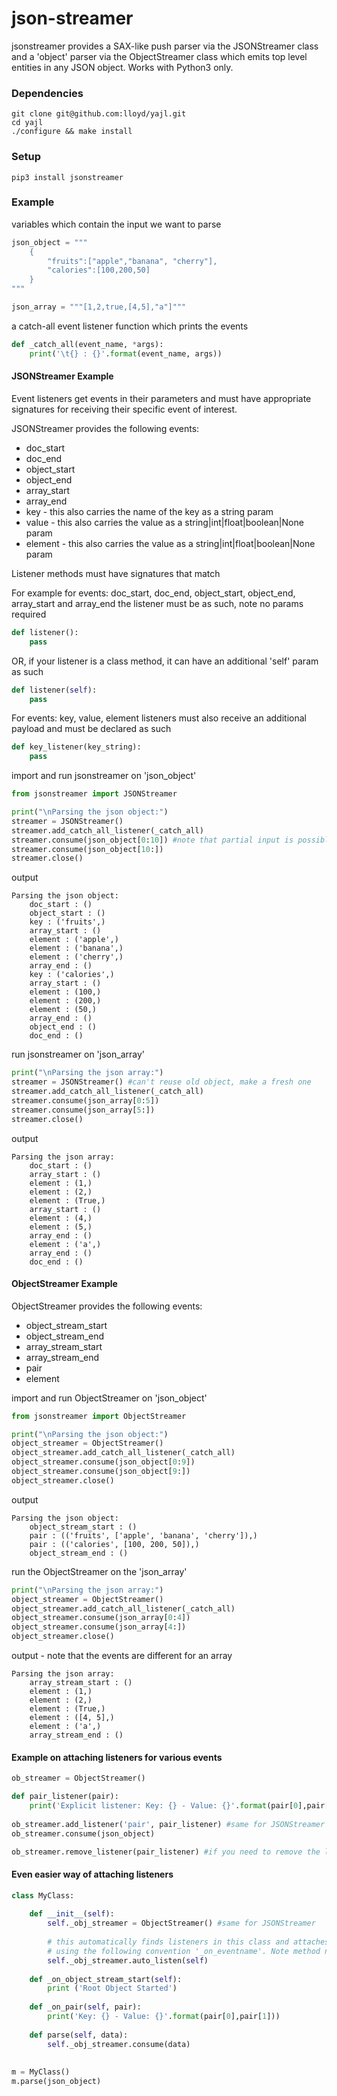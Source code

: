 json-streamer
=============
jsonstreamer provides a SAX-like push parser via the JSONStreamer class and a 'object' parser via the
ObjectStreamer class which emits top level entities in any JSON object. Works with Python3 only.

### Dependencies

    git clone git@github.com:lloyd/yajl.git
    cd yajl
    ./configure && make install

### Setup

    pip3 install jsonstreamer

    
### Example

variables which contain the input we want to parse
    
```python
json_object = """
    {
        "fruits":["apple","banana", "cherry"],
        "calories":[100,200,50]
    }
"""

json_array = """[1,2,true,[4,5],"a"]"""
```
    
a catch-all event listener function which prints the events

```python
def _catch_all(event_name, *args):
    print('\t{} : {}'.format(event_name, args))
```

#### JSONStreamer Example

Event listeners get events in their parameters and must have appropriate signatures for receiving their specific event of interest.

JSONStreamer provides the following events:
* doc_start
* doc_end
* object_start
* object_end
* array_start
* array_end
* key - this also carries the name of the key as a string param
* value -  this also carries the value as a string|int|float|boolean|None param
* element - this also carries the value as a string|int|float|boolean|None param

Listener methods must have signatures that match

For example for events: doc_start, doc_end, object_start, object_end, array_start and array_end the listener must be as such, note no params required

```python
def listener():
    pass
```
OR, if your listener is a class method, it can have an additional 'self' param as such

```python
def listener(self):
    pass
```

For events: key, value, element listeners must also receive an additional payload and must be declared as such

```python
def key_listener(key_string):
    pass
```

import and run jsonstreamer on 'json_object'

```python
from jsonstreamer import JSONStreamer 

print("\nParsing the json object:")
streamer = JSONStreamer() 
streamer.add_catch_all_listener(_catch_all)
streamer.consume(json_object[0:10]) #note that partial input is possible
streamer.consume(json_object[10:])
streamer.close()
```

output

    Parsing the json object:
        doc_start : ()
        object_start : ()
        key : ('fruits',)
        array_start : ()
        element : ('apple',)
        element : ('banana',)
        element : ('cherry',)
        array_end : ()
        key : ('calories',)
        array_start : ()
        element : (100,)
        element : (200,)
        element : (50,)
        array_end : ()
        object_end : ()
        doc_end : ()

    
run jsonstreamer on 'json_array'

```python
print("\nParsing the json array:")
streamer = JSONStreamer() #can't reuse old object, make a fresh one
streamer.add_catch_all_listener(_catch_all)
streamer.consume(json_array[0:5])
streamer.consume(json_array[5:])
streamer.close()
```

output

    Parsing the json array:
        doc_start : ()
        array_start : ()
        element : (1,)
        element : (2,)
        element : (True,)
        array_start : ()
        element : (4,)
        element : (5,)
        array_end : ()
        element : ('a',)
        array_end : ()
        doc_end : ()
   
#### ObjectStreamer Example

ObjectStreamer provides the following events:
* object_stream_start
* object_stream_end
* array_stream_start
* array_stream_end
* pair
* element

import and run ObjectStreamer on 'json_object'

```python
from jsonstreamer import ObjectStreamer

print("\nParsing the json object:")
object_streamer = ObjectStreamer()
object_streamer.add_catch_all_listener(_catch_all)
object_streamer.consume(json_object[0:9])
object_streamer.consume(json_object[9:])
object_streamer.close()
```    

output

    Parsing the json object:
        object_stream_start : ()
        pair : (('fruits', ['apple', 'banana', 'cherry']),)
        pair : (('calories', [100, 200, 50]),)
        object_stream_end : ()

run the ObjectStreamer on the 'json_array'

```python
print("\nParsing the json array:")
object_streamer = ObjectStreamer()
object_streamer.add_catch_all_listener(_catch_all)
object_streamer.consume(json_array[0:4])
object_streamer.consume(json_array[4:])
object_streamer.close()
```

output - note that the events are different for an array

    Parsing the json array:
        array_stream_start : ()
        element : (1,)
        element : (2,)
        element : (True,)
        element : ([4, 5],)
        element : ('a',)
        array_stream_end : ()

#### Example on attaching listeners for various events

```python
ob_streamer = ObjectStreamer()

def pair_listener(pair):
    print('Explicit listener: Key: {} - Value: {}'.format(pair[0],pair[1]))
    
ob_streamer.add_listener('pair', pair_listener) #same for JSONStreamer
ob_streamer.consume(json_object)

ob_streamer.remove_listener(pair_listener) #if you need to remove the listener explicitly
```

#### Even easier way of attaching listeners

```python
class MyClass:
    
    def __init__(self):
        self._obj_streamer = ObjectStreamer() #same for JSONStreamer
        
        # this automatically finds listeners in this class and attaches them if they are named
        # using the following convention '_on_eventname'. Note method names in this class
        self._obj_streamer.auto_listen(self) 
    
    def _on_object_stream_start(self):
        print ('Root Object Started')
        
    def _on_pair(self, pair):
        print('Key: {} - Value: {}'.format(pair[0],pair[1]))
        
    def parse(self, data):
        self._obj_streamer.consume(data)
        
        
m = MyClass()
m.parse(json_object)
```
    
    
